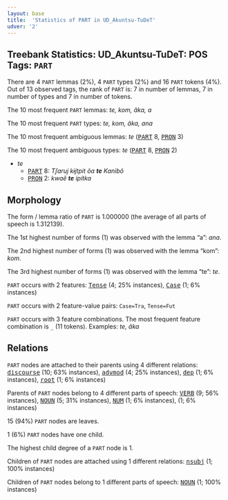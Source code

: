 ```yaml
---
layout: base
title:  'Statistics of PART in UD_Akuntsu-TuDeT'
udver: '2'
---
```


## Treebank Statistics: UD_Akuntsu-TuDeT: POS Tags: `PART`

There are 4 `PART` lemmas (2%), 4 `PART` types (2%) and 16 `PART` tokens (4%).
Out of 13 observed tags, the rank of `PART` is: 7 in number of lemmas, 7 in number of types and 7 in number of tokens.

The 10 most frequent `PART` lemmas: <em>te, kom, ãka, a</em>

The 10 most frequent `PART` types:  <em>te, kom, ãka, ana</em>

The 10 most frequent ambiguous lemmas: <em>te</em> (<tt><a href="aqz_tudet-pos-PART.html">PART</a></tt> 8, <tt><a href="aqz_tudet-pos-PRON.html">PRON</a></tt> 3)

The 10 most frequent ambiguous types:  <em>te</em> (<tt><a href="aqz_tudet-pos-PART.html">PART</a></tt> 8, <tt><a href="aqz_tudet-pos-PRON.html">PRON</a></tt> 2)


* <em>te</em>
  * <tt><a href="aqz_tudet-pos-PART.html">PART</a></tt> 8: <em>Tʃaruj kɨjtpit õa <b>te</b> Kanibõ</em>
  * <tt><a href="aqz_tudet-pos-PRON.html">PRON</a></tt> 2: <em>kwaẽ <b>te</b> ipitka</em>

## Morphology

The form / lemma ratio of `PART` is 1.000000 (the average of all parts of speech is 1.312139).

The 1st highest number of forms (1) was observed with the lemma “a”: <em>ana</em>.

The 2nd highest number of forms (1) was observed with the lemma “kom”: <em>kom</em>.

The 3rd highest number of forms (1) was observed with the lemma “te”: <em>te</em>.

`PART` occurs with 2 features: <tt><a href="aqz_tudet-feat-Tense.html">Tense</a></tt> (4; 25% instances), <tt><a href="aqz_tudet-feat-Case.html">Case</a></tt> (1; 6% instances)

`PART` occurs with 2 feature-value pairs: `Case=Tra`, `Tense=Fut`

`PART` occurs with 3 feature combinations.
The most frequent feature combination is `_` (11 tokens).
Examples: <em>te, ãka</em>


## Relations

`PART` nodes are attached to their parents using 4 different relations: <tt><a href="aqz_tudet-dep-discourse.html">discourse</a></tt> (10; 63% instances), <tt><a href="aqz_tudet-dep-advmod.html">advmod</a></tt> (4; 25% instances), <tt><a href="aqz_tudet-dep-dep.html">dep</a></tt> (1; 6% instances), <tt><a href="aqz_tudet-dep-root.html">root</a></tt> (1; 6% instances)

Parents of `PART` nodes belong to 4 different parts of speech: <tt><a href="aqz_tudet-pos-VERB.html">VERB</a></tt> (9; 56% instances), <tt><a href="aqz_tudet-pos-NOUN.html">NOUN</a></tt> (5; 31% instances), <tt><a href="aqz_tudet-pos-NUM.html">NUM</a></tt> (1; 6% instances),  (1; 6% instances)

15 (94%) `PART` nodes are leaves.

1 (6%) `PART` nodes have one child.

The highest child degree of a `PART` node is 1.

Children of `PART` nodes are attached using 1 different relations: <tt><a href="aqz_tudet-dep-nsubj.html">nsubj</a></tt> (1; 100% instances)

Children of `PART` nodes belong to 1 different parts of speech: <tt><a href="aqz_tudet-pos-NOUN.html">NOUN</a></tt> (1; 100% instances)

